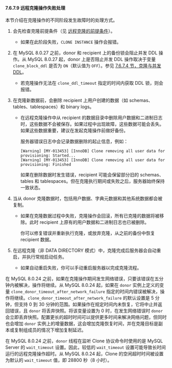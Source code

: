 #### 7.6.7.9 远程克隆操作失败处理

本节介绍在克隆操作的不同阶段发生故障时的处理方式。

1. 会先检查克隆前提条件（见 [远程克隆的前提条件](#remote-cloning-prerequisites)）。

   - 如果在此阶段失败，`CLONE INSTANCE` 操作会报错。

2. 在 MySQL 8.0.27 之前，donor 和 recipient 上的备份锁会阻止并发 DDL 操作。从 MySQL 8.0.27 起，donor 上是否阻止并发 DDL 操作取决于变量 `clone_block_ddl` 是否为 `ON`（默认值为 `OFF`）。参见 [7.6.7.4 节，克隆与并发 DDL](#7-6-7-4-cloning-and-concurrent-ddl)。

   - 若克隆操作无法在 `clone_ddl_timeout` 指定的时间内获取 DDL 锁，则会报错。

3. 在克隆新数据前，会删除 recipient 上用户创建的数据（如 schemas、tables、tablespaces）和 binary logs。

   - 在远程克隆操作中从 recipient 的数据目录中删除用户数据和二进制日志时，这些数据不会被保存。如果过程中出现故障，这些数据可能会丢失。如果这些数据重要，建议在发起克隆操作前做好备份。

     服务器错误日志中会记录数据删除的起止信息，例如：

      ```
      [Warning] [MY-013453] [InnoDB] Clone removing all user data for provisioning: Started...
      [Warning] [MY-013453] [InnoDB] Clone removing all user data for provisioning: Finished
      ```

     如果在删除数据时发生错误，recipient 可能会保留部分旧的 schemas、tables 和 tablespaces。但在克隆执行期间或失败之后，服务器始终保持一致状态。

4. 当从 donor 克隆数据时，包括用户数据、字典元数据和其他系统数据都会被复制。

   - 如果在克隆数据过程中失败，克隆操作会回滚，所有已克隆的数据将被移除。此时 recipient 上原有的用户数据和二进制日志也已被删除。

     你可以修复错误并重新执行克隆，或放弃克隆，从之前的备份中恢复 recipient 数据。

5. 在远程克隆（非 DATA DIRECTORY 模式）中，克隆完成后服务器会自动重启，并执行常规启动任务。

   - 如果自动重启失败，你可以手动重启服务器以完成克隆流程。


在 MySQL 8.0.24 之前，如果在克隆操作期间发生网络错误，只要该错误在五分钟内被解决，操作将继续。从 MySQL 8.0.24 起，如果在 `donor` 实例上定义的变量 `clone_donor_timeout_after_network_failure` 指定的时间内错误被解决，操作将继续。`clone_donor_timeout_after_network_failure` 的默认设置是 5 分钟，但支持 0 到 30 分钟的范围。如果操作在规定时间内未恢复，它将中止并返回错误，且 `donor` 将丢弃快照。将该变量设置为 0 时，在发生网络错误时 `donor` 会立即丢弃快照。配置更长的超时时间可以提供更多时间来解决网络问题，但同时也会增加 `donor` 实例上的增量数据，这会增加克隆恢复时间，并在克隆目标是副本或复制组成员的情况下增加复制延迟。

在 MySQL 8.0.24 之前，`donor` 线程在监听 Clone 协议命令时使用的是 MySQL Server 的 `wait_timeout` 设置。因此，较低的 `wait_timeout` 设置可能导致长时间运行的远程克隆操作超时。从 MySQL 8.0.24 起，Clone 的空闲超时时间被设置为默认的 `wait_timeout` 值，即 28800 秒（8 小时）。